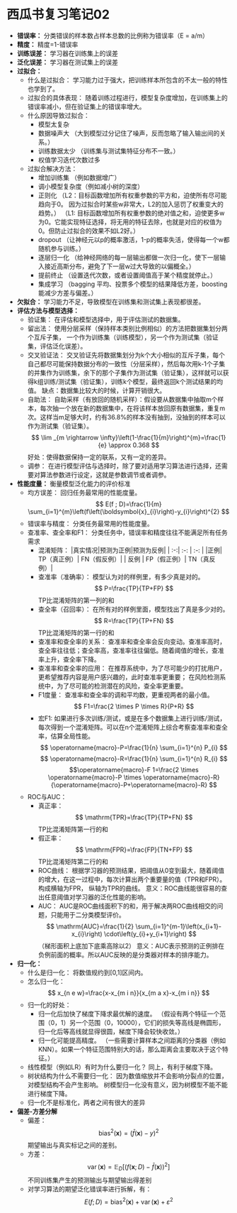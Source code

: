# 西瓜书复习笔记02
- **错误率：**
    分类错误的样本数占样本总数的比例称为错误率（E = a/m）
- **精度：**
    精度=1-错误率
- **训练误差：**
    学习器在训练集上的误差
- **泛化误差：**
    学习器在测试集上的误差
- **过拟合：**
    - 什么是过拟合：
        学习能力过于强大，把训练样本所包含的不太一般的特性也学到了。
    - 过拟合的具体表现：
        随着训练过程进行，模型复杂度增加，在训练集上的错误率减小，但在验证集上的错误率增大。
    - 什么原因导致过拟合：
        - 模型太复杂
        - 数据噪声大
        （大到模型过分记住了噪声，反而忽略了输入输出间的关系。）
        - 训练数据太少
        （训练集与测试集特征分布不一致。）
        - 权值学习迭代次数过多
    - 过拟合解决方法：
        - 增加训练集
        （例如数据增广）
        - 调小模型复杂度（例如减小树的深度）
        - 正则化 
            （L2：目标函数增加所有权重参数的平方和，迫使所有尽可能趋向于0。 因为过拟合时某些w非常大，L2的加入惩罚了权重变大的趋势。）
            （L1: 目标函数增加所有权重参数的绝对值之和，迫使更多w为0。它能实现特征选择，将无用的特征去除，也就是对应的权值为0。但防止过拟合的效果不如L2好。）
        - dropout
            （让神经元以p的概率激活，1-p的概率失活，使得每一个w都随机参与训练。）
        - 逐层归一化
            （给神经网络的每一层输出都做一次归一化，使下一层输入接近高斯分布，避免了下一层w过大导致的以偏概全。）
        - 提前终止
            （设置迭代次数，或者设置阈值高于某个精度就停止。）
        - 集成学习
            （bagging 平均、投票多个模型的结果降低方差，boosting能减少方差与偏差。）
- **欠拟合：**
    学习能力不足，导致模型在训练集和测试集上表现都很差。
- **评估方法与模型选择：**
    - 验证集：
        在评估和模型选择中，用于评估测试的数据集。
    - 留出法：
        使用分层采样（保持样本类别比例相似）的方法把数据集划分两个互斥子集， 一个作为训练集（训练模型），另一个作为测试集（验证集，评估泛化误差）。
    - 交叉验证法：
        交叉验证先将数据集划分为k个大小相似的互斥子集，每个自己都尽可能保持数据分布的一致性（分层采样），然后每次用k-1个子集的并集作为训练集，余下的那个子集作为测试集（验证集），这样就可以获得k组训练/测试集（验证集），训练k个模型，最终返回k个测试结果的均值。
        缺点：数据集比较大的时候，计算开销很大。
    - 自助法：
        自助采样（有放回的随机采样）：假设要从数据集中抽取m个样本，每次抽一个放在新的数据集中，在将该样本放回原有数据集，重复m次。这样当m足够大时，约有36.8%的样本没有抽到，没抽到的样本可以作为测试集（验证集）。
        $$ \lim _{m \rightarrow \infty}\left(1-\frac{1}{m}\right)^{m}=\frac{1}{e} \approx 0.368 $$
        好处：使得数据保持一定的联系，又有一定的差异。
    - 调参：
        在进行模型评估与选择时，除了要对适用学习算法进行选择，还需要对算法参数进行设定，这就是参数调节或者调参。
- **性能度量：**
    衡量模型泛化能力的评价标准
    - 均方误差：
        回归任务最常用的性能度量。
        $$ E(f ; D)=\frac{1}{m} \sum_{i=1}^{m}\left(f\left(\boldsymbol{x}_{i}\right)-y_{i}\right)^{2} $$
    - 错误率与精度：
        分类任务最常用的性能度量。
    - 查准率、查全率和F1：
        分类任务中，错误率和精度往往不能满足所有任务需求
        - 混淆矩阵：
            |真实情况|预测为正例|预测为反例|
            | :-:| :-:  | :-:  |
            |正例| TP（真正例）| FN（假反例）|
            | 反例 | FP（假正例）| TN（真反例）|
        - 查准率（准确率）：
            模型认为对的样例里，有多少真是对的。
            $$ P=\frac{TP}{TP+FP} $$
            TP比混淆矩阵的第一列的和
        - 查全率（召回率）：
            在所有对的样例里面，模型找出了真是多少对的。
            $$ R=\frac{TP}{TP+FN} $$
            TP比混淆矩阵的第一行的和
        - 查准率和查全率的关系：
            查准率和查全率会反向变动。查准率高时，查全率往往低；查全率高，查准率往往偏低。随着阈值的增长，查准率上升，查全率下降。
        - 查准率和查全率的应用：
            在推荐系统中，为了尽可能少的打扰用户，更希望推荐内容是用户感兴趣的，此时查准率更重要；
            在风险检测系统中，为了尽可能的检测潜在的风险，查全率更重要。
        - F1度量：
            查准率和查全率的调和平均数，更重视两者的最小值。
            $$ F1=\frac{2 \times P \times R}{P+R} $$
        - 宏F1:
            如果进行多次训练/测试，或是在多个数据集上进行训练/测试，每次得到一个混淆矩阵。可以在n个混淆矩阵上综合考察查准率和查全率，估算全局性能。
            $$ \operatorname{macro}-P=\frac{1}{n} \sum_{i=1}^{n} P_{i} $$
            $$ \operatorname{macro}-R=\frac{1}{n} \sum_{i=1}^{n} R_{i} $$
            $$\operatorname{macro}-F 1=\frac{2 \times \operatorname{macro}-P \times \operatorname{macro}-R}{\operatorname{macro}-P+\operatorname{macro}-R}
            $$
    - ROC与AUC：
        - 真正率：
            $$ \mathrm{TPR}=\frac{TP}{TP+FN} $$
            TP比混淆矩阵第一行的和
        - 假正率：
            $$ \mathrm{FPR}=\frac{FP}{TN+FP} $$
            TP比混淆矩阵第二行的和
        - ROC曲线：
            根据学习器的预测结果，把阈值从0变到最大，随着阈值的增大，在这一过程中，每次计算出两个重要量的值（TPR和FPR）。构成横轴为FPR， 纵轴为TPR的曲线。
            意义：ROC曲线能很容易的查出任意阈值对学习器的泛化性能的影响。
        - AUC：
            AUC是ROC曲线面积下的和，用于解决两ROC曲线相交的问题，只能用于二分类模型评价。
            $$ \mathrm{AUC}=\frac{1}{2} \sum_{i=1}^{m-1}\left(x_{i+1}-x_{i}\right) \cdot\left(y_{i}+y_{i+1}\right) $$
            （梯形面积上底加下底乘高除以2）
            意义：AUC表示预测的正例排在负例前面的概率。所以AUC反映的是分类器对样本的排序能力。
- **归一化：**
    - 什么是归一化：
        将数值规约到[0,1]区间内。
    - 怎么归一化：
        $$ x_{n e w}=\frac{x-x_{m i n}}{x_{m a x}-x_{m i n}} $$
    - 归一化的好处：
        - 归一化后加快了梯度下降求最优解的速度。
        （假设有两个特征一个范围（0，1）另一个范围（0，10000），它们的损失等高线是椭圆形，归一化后等高线就显得很圆，梯度下降会较快收敛。）
        - 归一化可能提高精度。
        （一些需要计算样本之间距离的分类器（例如KNN）。如果一个特征范围特别大的话，那么距离会主要取决于这个特征。）
    - 线性模型（例如LR）有时为什么要归一化？
        同上，有利于梯度下降。
    - 树状结构为什么不需要归一化：
        因为数值缩放并不会影响分裂点的位置，对模型结构不会产生影响。
        树模型归一化没有意义，因为树模型不能不能进行梯度下降。
    - 归一化不是标准化，两者之间有很大的差异
- **偏差-方差分解**
    - 偏差：
        $$ \operatorname{bias}^{2}(\boldsymbol{x})=(\bar{f}(\boldsymbol{x})-y)^{2} $$
        期望输出与真实标记之间的差别。
    - 方差：
        $$ \operatorname{var}(\boldsymbol{x})=\mathbb{E}_{D}\left[(f(\boldsymbol{x} ; D)-\bar{f}(\boldsymbol{x}))^{2}\right] $$
        不同训练集产生的预测输出与期望输出得差别
    - 对学习算法的期望泛化错误率进行拆解，有：
    $$ E(f ; D)=\operatorname{bias}^{2}(\boldsymbol{x})+\operatorname{var}(\boldsymbol{x})+\varepsilon^{2} $$
